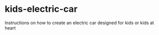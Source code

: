 # kids-electric-car
Instructions on how to create an electric car designed for kids or kids at heart
